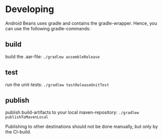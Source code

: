 # Developing

Android Beans uses gradle and contains the gradle-wrapper. Hence, you can use the following gradle-commands:


## build

build the .aar-file: ``./gradlew assembleRelease``


## test

run the unit-tests: ``./gradlew testReleaseUnitTest`` 


## publish

publish build-artifacts to your local maven-repository: ``./gradlew publishToMavenLocal``

Publishing to other destinations should not be done manually, but only by the CI-build.
